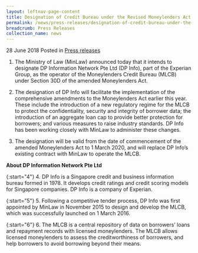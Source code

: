 ```yaml
---
layout: leftnav-page-content
title: Designation of Credit Bureau under the Revised Moneylenders Act
permalink: /news/press-releases/designation-of-credit-bureau-under-the-revised-moneylenders-act
breadcrumb: Press Releases
collection_name: news
---
```


28 June 2018 Posted in [Press releases](/news/press-releases)

1. The Ministry of Law (MinLaw) announced today that it intends to designate DP Information Network Pte Ltd (DP Info), part of the Experian Group, as the operator of the Moneylenders Credit Bureau (MLCB) under Section 30D of the amended Moneylenders Act.

2. The designation of DP Info will facilitate the implementation of the comprehensive amendments to the Moneylenders Act earlier this year. These include the introduction of a new regulatory regime for the MLCB to protect the confidentiality, security and integrity of borrower data; the introduction of an aggregate loan cap to provide better protection for borrowers; and various measures to raise industry standards. DP Info has been working closely with MinLaw to administer these changes.

3. The designation will be valid from the date of commencement of the amended Moneylenders Act to 1 March 2020, and will replace DP Info’s existing contract with MinLaw to operate the MLCB.

**About DP Information Network Pte Ltd**

{:start="4"}
4. DP Info is a Singapore credit and business information bureau formed in 1978. It develops credit ratings and credit scoring models for Singapore companies. DP Info is a company of Experian.

{:start="5"}
5. Following a competitive tender process, DP Info was first appointed by MinLaw in November 2015 to design and develop the MLCB, which was successfully launched on 1 March 2016.

{:start="6"}
6. The MLCB is a central repository of data on borrowers’ loans and repayment records with licensed moneylenders. The MLCB allows licensed moneylenders to assess the creditworthiness of borrowers, and help borrowers to avoid borrowing beyond their means. 

